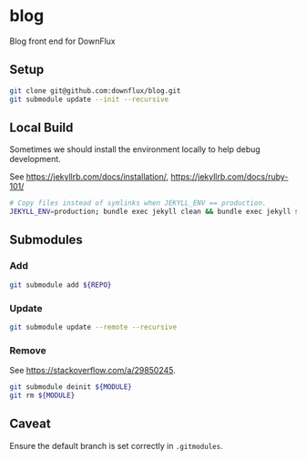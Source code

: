 # blog
Blog front end for DownFlux

## Setup

```bash
git clone git@github.com:downflux/blog.git
git submodule update --init --recursive
```

## Local Build

Sometimes we should install the environment locally to help debug development.

See
https://jekyllrb.com/docs/installation/,
https://jekyllrb.com/docs/ruby-101/

```bash
# Copy files instead of symlinks when JEKYLL_ENV == production.
JEKYLL_ENV=production; bundle exec jekyll clean && bundle exec jekyll serve
```

## Submodules

### Add

```bash
git submodule add ${REPO}
```

### Update

```bash
git submodule update --remote --recursive
```

### Remove

See https://stackoverflow.com/a/29850245.

```bash
git submodule deinit ${MODULE}
git rm ${MODULE}
```

## Caveat

Ensure the default branch is set correctly in `.gitmodules`.
